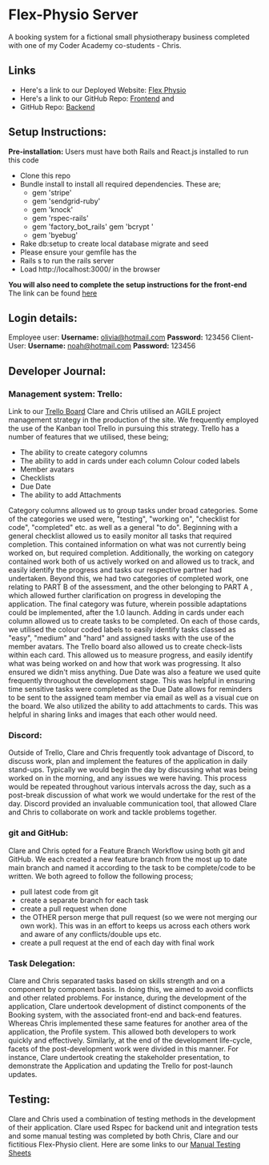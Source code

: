 # Flex-Physio Server
A booking system for a fictional small physiotherapy business completed with one of my Coder Academy co-students - Chris.

## Links 
- Here's a link to our Deployed Website: [Flex Physio](https://flex-physio.netlify.app/)
- Here's a link to our GitHub Repo: [Frontend](https://github.com/ClareForrest/flex-frontend) and 
- GitHub Repo: [Backend](https://github.com/ClareForrest/flex-server)

## Setup Instructions:
**Pre-installation:** Users must have both Rails and React.js installed to run this code
- Clone this repo
- Bundle install to install all required dependencies. 
These are;
  - gem 'stripe'
  - gem 'sendgrid-ruby'
  - gem 'knock'
  - gem 'rspec-rails'
  - gem 'factory_bot_rails' gem 'bcrypt '
  - gem 'byebug'
- Rake db:setup to create local database migrate and seed
- Please ensure your gemfile has the 
- Rails s to run the rails server
- Load http://localhost:3000/ in the browser

**You will also need to complete the setup instructions for the front-end**
The link can be found [here](https://github.com/ClareForrest/flex-frontend)

## Login details:
Employee user:
**Username:** olivia@hotmail.com **Password:** 123456
Client-User:
**Username:** noah@hotmail.com **Password:** 123456

## Developer Journal:
### Management system: Trello:
Link to our [Trello Board](https://trello.com/b/6qhxWy0R/final-assessment)
Clare and Chris utilised an AGILE project management strategy in the production of the site. We frequently employed the use of the Kanban tool Trello in pursuing this strategy.
Trello has a number of features that we utilised, these being;
- The ability to create category columns
- The ability to add in cards under each column Colour coded labels
- Member avatars
- Checklists
- Due Date
- The ability to add Attachments

Category columns allowed us to group tasks under broad categories. Some of the categories we used were, "testing", "working on", "checklist for code", "completed" etc. as well as a general "to do".
Beginning with a general checklist allowed us to easily monitor all tasks that required completion. This contained information on what was not currently being worked on, but required completion. Additionally, the working on category contained work both of us actively worked on and allowed us to track, and easily identify the progress and tasks our respective partner had undertaken.
Beyond this, we had two categories of completed work, one relating to PART B of the assessment, and the other belonging to PART A , which allowed further clarification on progress in developing the application. The final category was future, wherein possible adaptations could be implemented, after the 1.0 launch.
Adding in cards under each column allowed us to create tasks to be completed.
On each of those cards, we utilised the colour coded labels to easily identify tasks classed as "easy", "medium" and "hard" and assigned tasks with the use of the member avatars.
The Trello board also allowed us to create check-lists within each card. This allowed us to measure progress, and easily identify what was being worked on and how that work was progressing. It also ensured we didn't miss anything.
Due Date was also a feature we used quite frequently throughout the development stage. This was helpful in ensuring time sensitive tasks were completed as the Due Date allows for reminders to be sent to the assigned team member via email as well as a visual cue on the board.
We also utilized the ability to add attachments to cards. This was helpful in sharing links and images that each other would need.
    
### Discord:
Outside of Trello, Clare and Chris frequently took advantage of Discord, to discuss work, plan and implement the features of the application in daily stand-ups. Typically we would begin the day by discussing what was being worked on in the morning, and any issues we were having. This process would be repeated throughout various intervals across the day, such as a post-break discussion of what work we would undertake for the rest of the day. Discord provided an invaluable communication tool, that allowed Clare and Chris to collaborate on work and tackle problems together.

### git and GitHub:
Clare and Chris opted for a Feature Branch Workflow using both git and GitHub.
We each created a new feature branch from the most up to date main branch and named it according to the task to be complete/code to be written.
We both agreed to follow the following process;
- pull latest code from git
- create a separate branch for each task
- create a pull request when done
- the OTHER person merge that pull request (so we were not merging our own work). This was in an effort to keeps us across each others work and aware of any conflicts/double ups etc. 
- create a pull request at the end of each day with final work

### Task Delegation:
Clare and Chris separated tasks based on skills strength and on a component by component basis.
In doing this, we aimed to avoid conflicts and other related problems. For instance, during the development of the application, Clare undertook development of distinct components of the Booking system, with the associated front-end and back-end features. Whereas Chris implemented these same features for another area of the application, the Profile system. This allowed both developers to work quickly and effectively.
Similarly, at the end of the development life-cycle, facets of the post-development work were divided in this manner. For instance, Clare undertook creating the stakeholder presentation, to demonstrate the Application and updating the Trello for post-launch updates. 
    
 
## Testing:
Clare and Chris used a combination of testing methods in the development of their application.
Clare used Rspec for backend unit and integration tests and some manual testing was completed by both Chris, Clare and our fictitious Flex-Physio client.
Here are some links to our [Manual Testing Sheets](https://docs.google.com/spreadsheets/d/10eFEz3Vz9W_3WQCIav5fjmle-BqDFeKPGa4Tnuqq1is/edit?usp=sharing)
